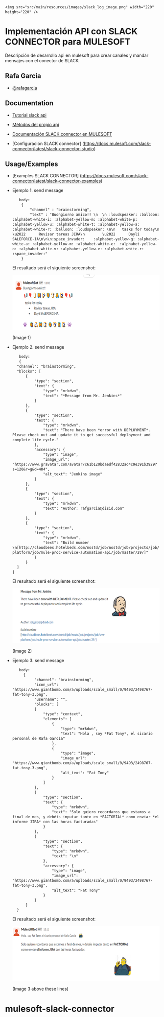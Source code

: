 
    <img src="src/main/resources/images/slack_log_image.png" width="220" height="220" />


# Implementación API con SLACK CONNECTOR para MULESOFT

Descripción de desarrollo api en mulesoft para crear canales y mandar mensajes con el conector de SLACK


## Rafa García

- [@rafagarcia](https://www.linkedin.com/in/rafael-garc%C3%ADa-riva-2ab96711b/)


## Documentation

 - [Tutorial slack api](https://api.slack.com/tutorials)
 
 - [Métodos del propio api](https://api.slack.com/methods)
 
 - [Documentación SLACK connector en MULESOFT](https://docs.mulesoft.com/slack-connector/latest/)
 
 - [Configuración SLACK connector] (https://docs.mulesoft.com/slack-connector/latest/slack-connector-studio)
 


## Usage/Examples

- [Examples SLACK CONNECTOR] (https://docs.mulesoft.com/slack-connector/latest/slack-connector-examples)

- Ejemplo 1. send message
     
    ```
       body:
        {
            "channel" : "brainstorming",
            "text" : "Buongiorno amico!! \n  \n :loudspeaker: :balloon: :alphabet-white-i: :alphabet-yellow-m: :alphabet-white-p: :alphabet-yellow-u: :alphabet-white-t: :alphabet-yellow-a: :alphabet-white-r: :balloon: :loudspeaker: \n\n   tasks for today\n        \u2022      Revisar tareas JIRA\n        \u2022      Dayli SALEFORCE-IA\n\n\n:space_invader:    :alphabet-yellow-g: :alphabet-white-a: :alphabet-yellow-m: :alphabet-white-e:  :alphabet-yellow-o: :alphabet-white-v: :alphabet-yellow-e: :alphabet-white-r:   :space_invader:"
        }     

    ```
    El resultado será el siguiente screenshot:

   <p>
    <img src="src/main/resources/images/image_1_screenshot.png" width="5000" height="180" />
   </p>
    (Image 1)
    
- Ejemplo 2. send message
  ```
     body: 
     {
    "channel": "brainstorming",
    "blocks": [
        {
            "type": "section",
            "text": {
                "type": "mrkdwn",
                "text": "*Message from Mr. Jenkins*"
            }
        },
        {
            "type": "section",
            "text": {
                "type": "mrkdwn",
                "text": "There have been *error with DEPLOYMENT*. Please check out and update it to get successful deployment and complete life cycle."
            },
            "accessory": {
                "type": "image",
                "image_url": "https://www.gravatar.com/avatar/c61b120bdaedf42832ad4c9e391b3929?s=120&r=g&d=404",
                "alt_text": "Jenkins image"
            }
        },
        {
            "type": "section",
            "text": {
                "type": "mrkdwn",
                "text": "Author: rafgarcia@disid.com"
            }
        },
        {
            "type": "section",
            "text": {
                "type": "mrkdwn",
                "text": "Build number \n[http://cloudbees.hotelbeds.com/nostd/job/nostd/job/projects/job/srm-platform/job/mule-proc-service-automation-api/job/master/29/]"
            }
        }
    ]
  }

  ```
  El resultado será el siguiente screenshot:

   <p>
     <img src="src/main/resources/images/image_2_screenshot.png" width="5000" height="180" />
   </p>
  
    (Image 2)
- Ejemplo 3. send message
  ```
     body:
       {
            "channel": "brainstorming",
            "icon_url": "https://www.giantbomb.com/a/uploads/scale_small/0/9493/2498767-fat-tony-3.png",
            "username": "",
            "blocks": [
            {
                "type": "context",
                "elements": [
                    {
                        "type": "mrkdwn",
                        "text": "Hola , soy *Fat Tony*, el sicario personal de Rafa García"
                    },
                    {
                        "type": "image",
                        "image_url": "https://www.giantbomb.com/a/uploads/scale_small/0/9493/2498767-fat-tony-3.png",
                        "alt_text": "Fat Tony"
                    }
                ]
            },
            {
                "type": "section",
                "text": {
                    "type": "mrkdwn",
                    "text": "Solo quiero recordaros que estamos a final de mes, y debéis imputar tanto en *FACTORIAL* como enviar *el informe JIRA* con las horas facturadas"
                }
            },
            {
                "type": "section",
                "text": {
                    "type": "mrkdwn",
                    "text": "\n"
                },
                "accessory": {
                    "type": "image",
                    "image_url": "https://www.giantbomb.com/a/uploads/scale_small/0/9493/2498767-fat-tony-3.png",
                    "alt_text": "Fat Tony"
                }
            }
        ]
    }
  ```
  El resultado será el siguiente screenshot:

   <p>
     <img src="src/main/resources/images/image_3_screenshot.png" width="5000" height="180" />
   </p>
  (Image 3 above these lines)

# mulesoft-slack-connector
